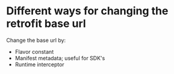 # Different ways for changing the retrofit base url

Change the base url by:
- Flavor constant
- Manifest metadata; useful for SDK's
- Runtime interceptor